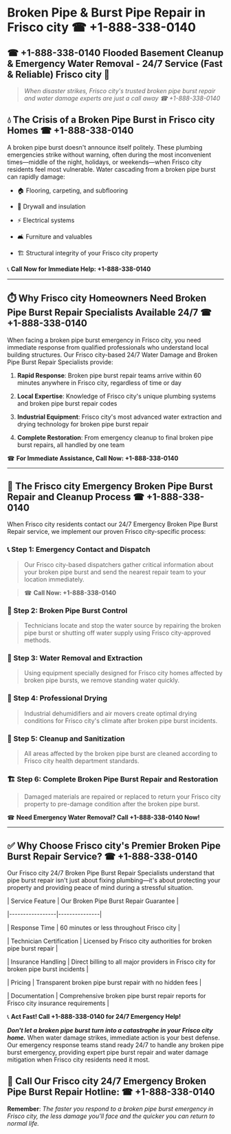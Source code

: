 # Broken Pipe & Burst Pipe Repair in Frisco city ☎ +1-888-338-0140  
## ☎ +1-888-338-0140 Flooded Basement Cleanup & Emergency Water Removal - 24/7 Service (Fast & Reliable) Frisco city 🚨  

> *When disaster strikes, Frisco city's trusted broken pipe burst repair and water damage experts are just a call away ☎ +1-888-338-0140*  

## 💧 The Crisis of a Broken Pipe Burst in Frisco city Homes ☎ +1-888-338-0140  

A broken pipe burst doesn't announce itself politely. These plumbing emergencies strike without warning, often during the most inconvenient times—middle of the night, holidays, or weekends—when Frisco city residents feel most vulnerable. Water cascading from a broken pipe burst can rapidly damage:  

* 🏠 Flooring, carpeting, and subflooring  
* 🧱 Drywall and insulation  
* ⚡ Electrical systems  
* 🛋️ Furniture and valuables  
* 🏗️ Structural integrity of your Frisco city property  

📞 **Call Now for Immediate Help: +1-888-338-0140**  

---  

## ⏱️ Why Frisco city Homeowners Need Broken Pipe Burst Repair Specialists Available 24/7 ☎ +1-888-338-0140  

When facing a broken pipe burst emergency in Frisco city, you need immediate response from qualified professionals who understand local building structures. Our Frisco city-based 24/7 Water Damage and Broken Pipe Burst Repair Specialists provide:  

1. **Rapid Response**: Broken pipe burst repair teams arrive within 60 minutes anywhere in Frisco city, regardless of time or day  
2. **Local Expertise**: Knowledge of Frisco city's unique plumbing systems and broken pipe burst repair codes  
3. **Industrial Equipment**: Frisco city's most advanced water extraction and drying technology for broken pipe burst repair  
4. **Complete Restoration**: From emergency cleanup to final broken pipe burst repairs, all handled by one team  

☎ **For Immediate Assistance, Call Now: +1-888-338-0140**  

---  

## 🔧 The Frisco city Emergency Broken Pipe Burst Repair and Cleanup Process ☎ +1-888-338-0140  

When Frisco city residents contact our 24/7 Emergency Broken Pipe Burst Repair service, we implement our proven Frisco city-specific process:  

### 📞 Step 1: Emergency Contact and Dispatch  
> Our Frisco city-based dispatchers gather critical information about your broken pipe burst and send the nearest repair team to your location immediately.  
> ☎ **Call Now: +1-888-338-0140**  

### 🚿 Step 2: Broken Pipe Burst Control  
> Technicians locate and stop the water source by repairing the broken pipe burst or shutting off water supply using Frisco city-approved methods.  

### 🌊 Step 3: Water Removal and Extraction  
> Using equipment specially designed for Frisco city homes affected by broken pipe bursts, we remove standing water quickly.  

### 💨 Step 4: Professional Drying  
> Industrial dehumidifiers and air movers create optimal drying conditions for Frisco city's climate after broken pipe burst incidents.  

### 🧼 Step 5: Cleanup and Sanitization  
> All areas affected by the broken pipe burst are cleaned according to Frisco city health department standards.  

### 🏗️ Step 6: Complete Broken Pipe Burst Repair and Restoration  
> Damaged materials are repaired or replaced to return your Frisco city property to pre-damage condition after the broken pipe burst.  

☎ **Need Emergency Water Removal? Call +1-888-338-0140 Now!**  

---  

## ✅ Why Choose Frisco city's Premier Broken Pipe Burst Repair Service? ☎ +1-888-338-0140  

Our Frisco city 24/7 Broken Pipe Burst Repair Specialists understand that pipe burst repair isn't just about fixing plumbing—it's about protecting your property and providing peace of mind during a stressful situation.  

| Service Feature | Our Broken Pipe Burst Repair Guarantee |  
|-----------------|---------------|  
| Response Time | 60 minutes or less throughout Frisco city |  
| Technician Certification | Licensed by Frisco city authorities for broken pipe burst repair |  
| Insurance Handling | Direct billing to all major providers in Frisco city for broken pipe burst incidents |  
| Pricing | Transparent broken pipe burst repair with no hidden fees |  
| Documentation | Comprehensive broken pipe burst repair reports for Frisco city insurance requirements |  

📞 **Act Fast! Call +1-888-338-0140 for 24/7 Emergency Help!**  

***Don't let a broken pipe burst turn into a catastrophe in your Frisco city home.*** When water damage strikes, immediate action is your best defense. Our emergency response teams stand ready 24/7 to handle any broken pipe burst emergency, providing expert pipe burst repair and water damage mitigation when Frisco city residents need it most.  

## 📱 Call Our Frisco city 24/7 Emergency Broken Pipe Burst Repair Hotline: ☎ +1-888-338-0140  

**Remember**: *The faster you respond to a broken pipe burst emergency in Frisco city, the less damage you'll face and the quicker you can return to normal life.*